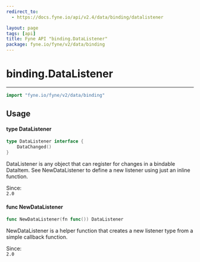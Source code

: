 ```yaml
---
redirect_to:
  - https://docs.fyne.io/api/v2.4/data/binding/datalistener

layout: page
tags: [api]
title: Fyne API "binding.DataListener"
package: fyne.io/fyne/v2/data/binding
---
```

# binding.DataListener
---

```go
import "fyne.io/fyne/v2/data/binding"
```

## Usage

#### type DataListener

```go
type DataListener interface {
	DataChanged()
}
```

DataListener is any object that can register for changes in a bindable DataItem. See NewDataListener to define a new listener using just an inline function.


<div class="since">Since: <code>
2.0</code></div>

#### func  NewDataListener

```go
func NewDataListener(fn func()) DataListener
```
NewDataListener is a helper function that creates a new listener type from a simple callback function.


<div class="since">Since: <code>
2.0</code></div>
